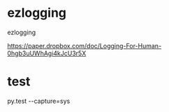 # ezlogging

ezlogging

https://paper.dropbox.com/doc/Logging-For-Human-0hgb3uUWhAgi4kJcU3r5X



# test
py.test --capture=sys
